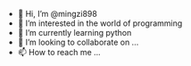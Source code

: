 - 👋 Hi, I’m @mingzi898
- 👀 I’m interested in the world of programming
- 🌱 I’m currently learning python
- 💞️ I’m looking to collaborate on ...
- 📫 How to reach me ...

<!---
mingzi898/mingzi898 is a ✨ special ✨ repository because its `README.md` (this file) appears on your GitHub profile.
You can click the Preview link to take a look at your changes.
--->
